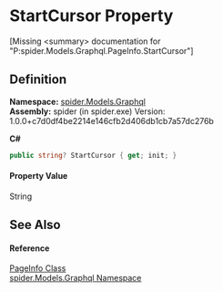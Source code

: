 # StartCursor Property


\[Missing &lt;summary&gt; documentation for "P:spider.Models.Graphql.PageInfo.StartCursor"\]



## Definition
**Namespace:** <a href="a7324a28-4f46-beaa-9269-26a8fa385391">spider.Models.Graphql</a>  
**Assembly:** spider (in spider.exe) Version: 1.0.0+c7d0df4be2214e146cfb2d406db1cb7a57dc276b

**C#**
``` C#
public string? StartCursor { get; init; }
```



#### Property Value
String

## See Also


#### Reference
<a href="4426d922-5279-411d-4a22-7e910a62f8f0">PageInfo Class</a>  
<a href="a7324a28-4f46-beaa-9269-26a8fa385391">spider.Models.Graphql Namespace</a>  
